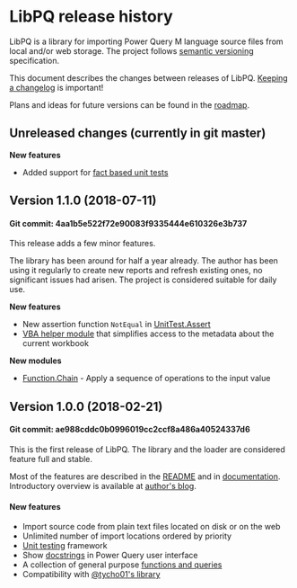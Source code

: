 # LibPQ release history

LibPQ is a library for importing Power Query M language source files from local
and/or web storage. The project follows [semantic versioning](https://semver.org/)
specification.

This document describes the changes between releases of LibPQ. [Keeping a
changelog](http://keepachangelog.com) is important!

Plans and ideas for future versions can be found in the [roadmap](ROADMAP.md).

## Unreleased changes (currently in git master)

**New features**

- Added support for [fact based unit tests](Docs/UnitTesting_with_Facts.md)


## Version 1.1.0 (2018-07-11)

#### Git commit: 4aa1b5e522f72e90083f9335444e610326e3b737

This release adds a few minor features.

The library has been around for half a year already. The author has been using
it regularly to create new reports and refresh existing ones, no significant
issues had arisen. The project is considered suitable for daily use.

**New features**

- New assertion function `NotEqual` in
  [UnitTest.Assert](Modules/UnitTest.Assert.pq)
- [VBA helper module](VBA/LibPQ_ThisWorkbook.bas) that simplifies access to the
  metadata about the current workbook

**New modules**

- [Function.Chain](Modules/Function.Chain.pq) -
  Apply a sequence of operations to the input value



## Version 1.0.0 (2018-02-21)

#### Git commit: ae988cddc0b0996019cc2ccf8a486a40524337d6

This is the first release of LibPQ. The library and the loader are considered
feature full and stable.

Most of the features are described in the [README](README.md) and in
[documentation][docs]. Introductory overview is available at [author's
blog][intro].


#### New features
- Import source code from plain text files located on disk or on the web
- Unlimited number of import locations ordered by priority
- [Unit testing][unittesting] framework
- Show [docstrings] in Power Query user interface
- A collection of general purpose [functions and queries][modules]
- Compatibility with [@tycho01's library][tycho01]

[docs]: Docs/README.md
[docstrings]: Docs/Docstrings.md
[intro]: https://potyarkin.ml/posts/2018/expanding-power-query-standard-library-introducing-libpq/
[modules]: Docs/Modules.md
[tycho01]: https://github.com/tycho01/pquery
[unittesting]: Docs/UnitTesting.md
